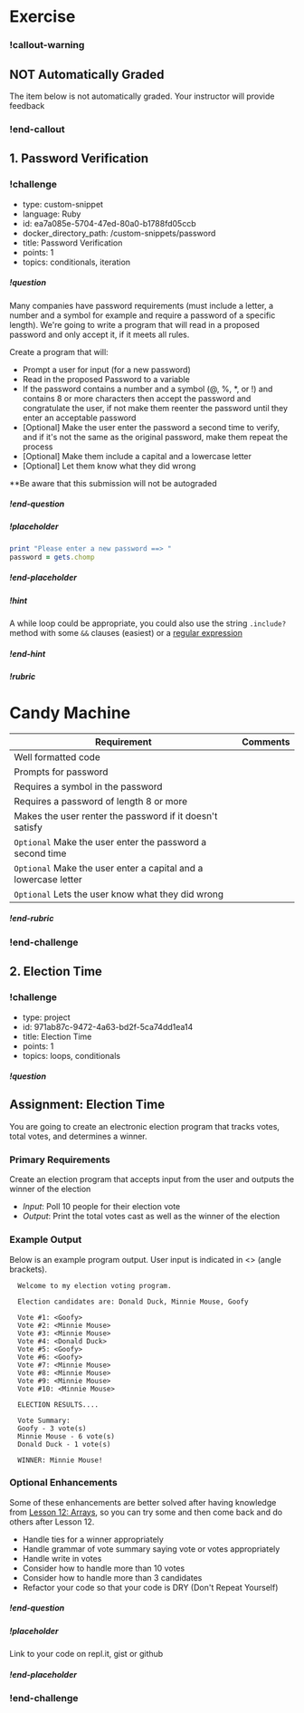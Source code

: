 # Exercise

### !callout-warning

## NOT Automatically Graded

The item below is not automatically graded.  Your instructor will provide feedback

### !end-callout

## 1. Password Verification

<!-- >>>>>>>>>>>>>>>>>>>>>> BEGIN CHALLENGE >>>>>>>>>>>>>>>>>>>>>> -->
<!-- Replace everything in square brackets [] and remove brackets  -->

### !challenge

* type: custom-snippet
* language: Ruby
* id: ea7a085e-5704-47ed-80a0-b1788fd05ccb
* docker_directory_path: /custom-snippets/password
* title: Password Verification
* points: 1
* topics: conditionals, iteration

##### !question

Many companies have password requirements (must include a letter, a number and a symbol for example and require a password of a specific length). We're going to write a program that will read in a proposed password and only accept it, if it meets all rules.  

Create a program that will:
* Prompt a user for input (for a new password)
* Read in the proposed Password to a variable
* If the password contains a number and a symbol (@, %, \*, or !) and contains 8 or more characters then accept the password and congratulate the user, if not make them reenter the password until they enter an acceptable password
* [Optional] Make the user enter the password a second time to verify, and if it's not the same as the original password, make them repeat the process
* [Optional] Make them include a capital and a lowercase letter
* [Optional] Let them know what they did wrong

**Be aware that this submission will not be autograded

##### !end-question

##### !placeholder

```ruby
print "Please enter a new password ==> "
password = gets.chomp
```

##### !end-placeholder

##### !hint

A while loop could be appropriate, you could also use the string `.include?` method with some `&&` clauses (easiest) or a [regular expression](https://www.rubyguides.com/2015/06/ruby-regex/)

##### !end-hint
##### !rubric

# Candy Machine

| Requirement                                                                                                   | Comments |
| ------------------------------------------------------------------------------------------------------------- | -------- |
| Well formatted code                                                                                           |          |
| Prompts for password                                                                                          |          |
| Requires a symbol in the password                                                                             |          |
| Requires a password of length 8 or more                                                                       |          |
| Makes the user renter the password if it doesn't satisfy                                                      |          |
| `Optional`                                               Make the user enter the password a second time       |
| `Optional`                                               Make the user enter a capital and a lowercase letter |
| `Optional`                                                Lets the user know what they did wrong              |



##### !end-rubric

### !end-challenge

<!-- ======================= END CHALLENGE ======================= -->

## 2. Election Time

<!-- >>>>>>>>>>>>>>>>>>>>>> BEGIN CHALLENGE >>>>>>>>>>>>>>>>>>>>>> -->
<!-- Replace everything in square brackets [] and remove brackets  -->

### !challenge

* type: project
* id: 971ab87c-9472-4a63-bd2f-5ca74dd1ea14
* title: Election Time
* points: 1
* topics: loops, conditionals

##### !question

## Assignment: Election Time

You are going to create an electronic election program that tracks votes, total votes, and determines a winner.

### Primary Requirements

Create an election program that accepts input from the user and outputs the winner of the election

  - *Input*: Poll 10 people for their election vote
  - *Output*: Print the total votes cast as well as the winner of the election

### Example Output

Below is an example program output. User input is indicated in &lt;&gt; (angle brackets).

```
  Welcome to my election voting program.

  Election candidates are: Donald Duck, Minnie Mouse, Goofy

  Vote #1: <Goofy>
  Vote #2: <Minnie Mouse>
  Vote #3: <Minnie Mouse>
  Vote #4: <Donald Duck>
  Vote #5: <Goofy>
  Vote #6: <Goofy>
  Vote #7: <Minnie Mouse>
  Vote #8: <Minnie Mouse>
  Vote #9: <Minnie Mouse>
  Vote #10: <Minnie Mouse>

  ELECTION RESULTS....

  Vote Summary:
  Goofy - 3 vote(s)
  Minnie Mouse - 6 vote(s)
  Donald Duck - 1 vote(s)

  WINNER: Minnie Mouse!
```

### Optional Enhancements

Some of these enhancements are better solved after having knowledge from [Lesson 12: Arrays](https://github.com/Ada-Developers-Academy/jump-start/tree/master/learning-to-code/arrays), so you can try some and then come back and do others after Lesson 12.

- Handle ties for a winner appropriately
- Handle grammar of vote summary saying vote or votes appropriately
- Handle write in votes
- Consider how to handle more than 10 votes
- Consider how to handle more than 3 candidates
- Refactor your code so that your code is DRY (Don't Repeat Yourself)

##### !end-question

##### !placeholder

Link to your code on repl.it, gist or github

##### !end-placeholder

<!-- other optional sections -->
<!-- !hint - !end-hint (markdown, users can see after a failed attempt) -->
<!-- !rubric - !end-rubric (markdown, instructors can see while scoring a checkpoint) -->
<!-- !explanation - !end-explanation (markdown, students can see after answering correctly) -->

### !end-challenge

<!-- ======================= END CHALLENGE ======================= -->
